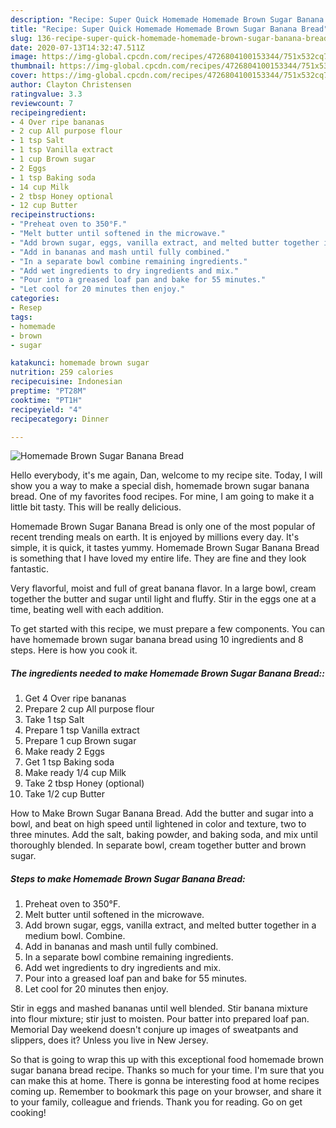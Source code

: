 ```yaml
---
description: "Recipe: Super Quick Homemade Homemade Brown Sugar Banana Bread"
title: "Recipe: Super Quick Homemade Homemade Brown Sugar Banana Bread"
slug: 136-recipe-super-quick-homemade-homemade-brown-sugar-banana-bread
date: 2020-07-13T14:32:47.511Z
image: https://img-global.cpcdn.com/recipes/4726804100153344/751x532cq70/homemade-brown-sugar-banana-bread-recipe-main-photo.jpg
thumbnail: https://img-global.cpcdn.com/recipes/4726804100153344/751x532cq70/homemade-brown-sugar-banana-bread-recipe-main-photo.jpg
cover: https://img-global.cpcdn.com/recipes/4726804100153344/751x532cq70/homemade-brown-sugar-banana-bread-recipe-main-photo.jpg
author: Clayton Christensen
ratingvalue: 3.3
reviewcount: 7
recipeingredient:
- 4 Over ripe bananas
- 2 cup All purpose flour
- 1 tsp Salt
- 1 tsp Vanilla extract
- 1 cup Brown sugar
- 2 Eggs
- 1 tsp Baking soda
- 14 cup Milk
- 2 tbsp Honey optional
- 12 cup Butter
recipeinstructions:
- "Preheat oven to 350°F."
- "Melt butter until softened in the microwave."
- "Add brown sugar, eggs, vanilla extract, and melted butter together in a medium bowl. Combine."
- "Add in bananas and mash until fully combined."
- "In a separate bowl combine remaining ingredients."
- "Add wet ingredients to dry ingredients and mix."
- "Pour into a greased loaf pan and bake for 55 minutes."
- "Let cool for 20 minutes then enjoy."
categories:
- Resep
tags:
- homemade
- brown
- sugar

katakunci: homemade brown sugar
nutrition: 259 calories
recipecuisine: Indonesian
preptime: "PT28M"
cooktime: "PT1H"
recipeyield: "4"
recipecategory: Dinner

---
```



![Homemade Brown Sugar Banana Bread](https://img-global.cpcdn.com/recipes/4726804100153344/751x532cq70/homemade-brown-sugar-banana-bread-recipe-main-photo.jpg)

Hello everybody, it's me again, Dan, welcome to my recipe site. Today, I will show you a way to make a special dish, homemade brown sugar banana bread. One of my favorites food recipes. For mine, I am going to make it a little bit tasty. This will be really delicious.

Homemade Brown Sugar Banana Bread is only one of the most popular of recent trending meals on earth. It is enjoyed by millions every day. It's simple, it is quick, it tastes yummy. Homemade Brown Sugar Banana Bread is something that I have loved my entire life. They are fine and they look fantastic.

Very flavorful, moist and full of great banana flavor. In a large bowl, cream together the butter and sugar until light and fluffy. Stir in the eggs one at a time, beating well with each addition.


To get started with this recipe, we must prepare a few components. You can have homemade brown sugar banana bread using 10 ingredients and 8 steps. Here is how you cook it.

##### The ingredients needed to make Homemade Brown Sugar Banana Bread::

1. Get 4 Over ripe bananas
1. Prepare 2 cup All purpose flour
1. Take 1 tsp Salt
1. Prepare 1 tsp Vanilla extract
1. Prepare 1 cup Brown sugar
1. Make ready 2 Eggs
1. Get 1 tsp Baking soda
1. Make ready 1/4 cup Milk
1. Take 2 tbsp Honey (optional)
1. Take 1/2 cup Butter


How to Make Brown Sugar Banana Bread. Add the butter and sugar into a bowl, and beat on high speed until lightened in color and texture, two to three minutes. Add the salt, baking powder, and baking soda, and mix until thoroughly blended. In separate bowl, cream together butter and brown sugar. 

##### Steps to make Homemade Brown Sugar Banana Bread:

1. Preheat oven to 350°F.
1. Melt butter until softened in the microwave.
1. Add brown sugar, eggs, vanilla extract, and melted butter together in a medium bowl. Combine.
1. Add in bananas and mash until fully combined.
1. In a separate bowl combine remaining ingredients.
1. Add wet ingredients to dry ingredients and mix.
1. Pour into a greased loaf pan and bake for 55 minutes.
1. Let cool for 20 minutes then enjoy.


Stir in eggs and mashed bananas until well blended. Stir banana mixture into flour mixture; stir just to moisten. Pour batter into prepared loaf pan. Memorial Day weekend doesn&#39;t conjure up images of sweatpants and slippers, does it? Unless you live in New Jersey. 

So that is going to wrap this up with this exceptional food homemade brown sugar banana bread recipe. Thanks so much for your time. I'm sure that you can make this at home. There is gonna be interesting food at home recipes coming up. Remember to bookmark this page on your browser, and share it to your family, colleague and friends. Thank you for reading. Go on get cooking!
